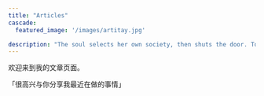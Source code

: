 ```yaml
---
title: "Articles"
cascade:
  featured_image: '/images/artitay.jpg'

description: "The soul selects her own society, then shuts the door. To her divine majority, present no more."
---
```

欢迎来到我的文章页面。

「很高兴与你分享我最近在做的事情」
